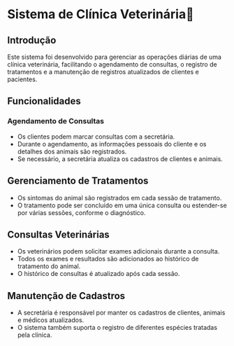 # **Sistema de Clínica Veterinária🐶**

## Introdução
Este sistema foi desenvolvido para gerenciar as operações diárias de uma clínica veterinária, facilitando o agendamento de consultas, o registro de tratamentos e a manutenção de registros atualizados de clientes e pacientes.

## Funcionalidades
### Agendamento de Consultas
- Os clientes podem marcar consultas com a secretária.
- Durante o agendamento, as informações pessoais do cliente e os detalhes dos animais são registrados.
- Se necessário, a secretária atualiza os cadastros de clientes e animais.

## Gerenciamento de Tratamentos
- Os sintomas do animal são registrados em cada sessão de tratamento.
- O tratamento pode ser concluído em uma única consulta ou estender-se por várias sessões, conforme o diagnóstico.
  
## Consultas Veterinárias
- Os veterinários podem solicitar exames adicionais durante a consulta.
- Todos os exames e resultados são adicionados ao histórico de tratamento do animal.
- O histórico de consultas é atualizado após cada sessão.
  
## Manutenção de Cadastros
- A secretária é responsável por manter os cadastros de clientes, animais e médicos atualizados.
- O sistema também suporta o registro de diferentes espécies tratadas pela clínica. 
